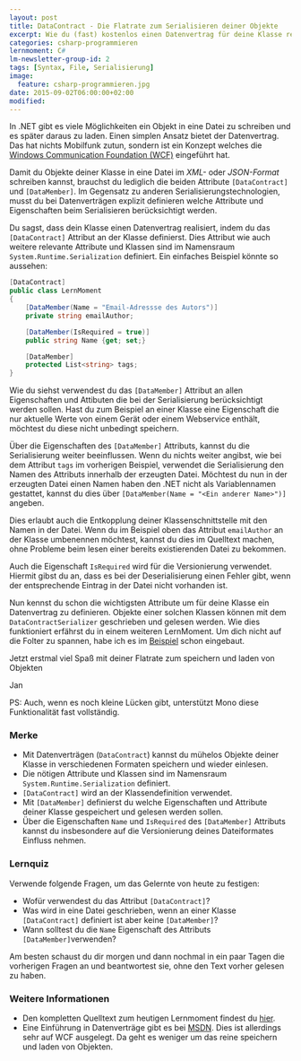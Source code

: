 ```yaml
---
layout: post
title: DataContract - Die Flatrate zum Serialisieren deiner Objekte
excerpt: Wie du (fast) kostenlos einen Datenvertrag für deine Klasse realisierst
categories: csharp-programmieren
lernmoment: C#
lm-newsletter-group-id: 2
tags: [Syntax, File, Serialisierung]
image:
  feature: csharp-programmieren.jpg
date: 2015-09-02T06:00:00+02:00
modified:
---
```


In .NET gibt es viele Möglichkeiten ein Objekt in eine Datei zu schreiben und es später daraus zu laden. Einen simplen Ansatz bietet der Datenvertrag. Das hat nichts Mobilfunk zutun, sondern ist ein Konzept welches die [Windows Communication Foundation (WCF)](https://msdn.microsoft.com/de-de/library/Dd456779(v=VS.110).aspx) eingeführt hat.

Damit du Objekte deiner Klasse in eine Datei im *XML-* oder *JSON-Format* schreiben kannst, brauchst du lediglich die beiden Attribute `[DataContract]` und `[DataMember]`. Im Gegensatz zu anderen Serialisierungstechnologien, musst du bei Datenverträgen explizit definieren welche Attribute und Eigenschaften beim Serialisieren berücksichtigt werden.

Du sagst, dass dein Klasse einen Datenvertrag realisiert, indem du das `[DataContract]` Attribut an der Klasse definierst. Dies Attribut wie auch weitere relevante Attribute und Klassen sind im Namensraum `System.Runtime.Serialization` definiert. Ein einfaches Beispiel könnte so aussehen:

```cs
[DataContract]
public class LernMoment
{
	[DataMember(Name = "Email-Adressse des Autors")]
	private string emailAuthor;

	[DataMember(IsRequired = true)]
	public string Name {get; set;}

	[DataMember]
	protected List<string> tags;
}
```

Wie du siehst verwendest du das `[DataMember]` Attribut an allen Eigenschaften und Attibuten die bei der Serialisierung berücksichtigt werden sollen. Hast du zum Beispiel an einer Klasse eine Eigenschaft die nur aktuelle Werte von einem Gerät oder einem Webservice enthält, möchtest du diese nicht unbedingt speichern.

Über die Eigenschaften des `[DataMember]` Attributs, kannst du die Serialisierung weiter beeinflussen. Wenn du nichts weiter angibst, wie bei dem Attribut `tags` im vorherigen Beispiel, verwendet die Serialisierung den Namen des Attributs innerhalb der erzeugten Datei. Möchtest du nun in der erzeugten Datei einen Namen haben den .NET nicht als Variablennamen gestattet, kannst du dies über `[DataMember(Name = "<Ein anderer Name>")]` angeben. 

Dies erlaubt auch die Entkopplung deiner Klassenschnittstelle mit den Namen in der Datei. Wenn du im Beispiel oben das Attribut `emailAuthor` an der Klasse umbenennen möchtest, kannst du dies im Quelltext machen, ohne Probleme beim lesen einer bereits existierenden Datei zu bekommen.

Auch die Eigenschaft `IsRequired` wird für die Versionierung verwendet. Hiermit gibst du an, dass es bei der Deserialisierung einen Fehler gibt, wenn der entsprechende Eintrag in der Datei nicht vorhanden ist.

Nun kennst du schon die wichtigsten Attribute um für deine Klasse ein Datenvertrag zu definieren. Objekte einer solchen Klassen können mit dem `DataContractSerializer` geschrieben und gelesen werden. Wie dies funktioniert erfährst du in einem weiteren LernMoment. Um dich nicht auf die Folter zu spannen, habe ich es im [Beispiel](https://github.com/LernMoment/csharp/tree/master/DataContract) schon eingebaut.

Jetzt erstmal viel Spaß mit deiner Flatrate zum speichern und laden von Objekten

Jan


PS: Auch, wenn es noch kleine Lücken gibt, unterstützt Mono diese Funktionalität fast vollständig.

### Merke

-	Mit Datenverträgen (`DataContract`) kannst du mühelos Objekte deiner Klasse in verschiedenen Formaten speichern und wieder einlesen.
-	Die nötigen Attribute und Klassen sind im Namensraum `System.Runtime.Serialization` definiert.
-	`[DataContract]` wird an der Klassendefinition verwendet.
-	Mit `[DataMember]` definierst du welche Eigenschaften und Attribute deiner Klasse gespeichert und gelesen werden sollen.
-	Über die Eigenschaften `Name` und `IsRequired` des `[DataMember]` Attributs kannst du insbesondere auf die Versionierung deines Dateiformates Einfluss nehmen.

### Lernquiz 

Verwende folgende Fragen, um das Gelernte von heute zu festigen:

-	Wofür verwendest du das Attribut `[DataContract]`?
-	Was wird in eine Datei geschrieben, wenn an einer Klasse `[DataContract]` definiert ist aber keine `[DataMember]`?
-	Wann solltest du die `Name` Eigenschaft des Attributs `[DataMember]`verwenden?

Am besten schaust du dir morgen und dann nochmal in ein paar Tagen die vorherigen Fragen an und beantwortest sie, ohne den Text vorher gelesen zu haben.

### Weitere Informationen

-	Den kompletten Quelltext zum heutigen Lernmoment findest du [hier](https://github.com/LernMoment/csharp/tree/master/DataContract).
-	Eine Einführung in Datenverträge gibt es bei [MSDN](https://msdn.microsoft.com/de-de/library/ms733127(v=VS.110).aspx). Dies ist allerdings sehr auf WCF ausgelegt. Da geht es weniger um das reine speichern und laden von Objekten.
